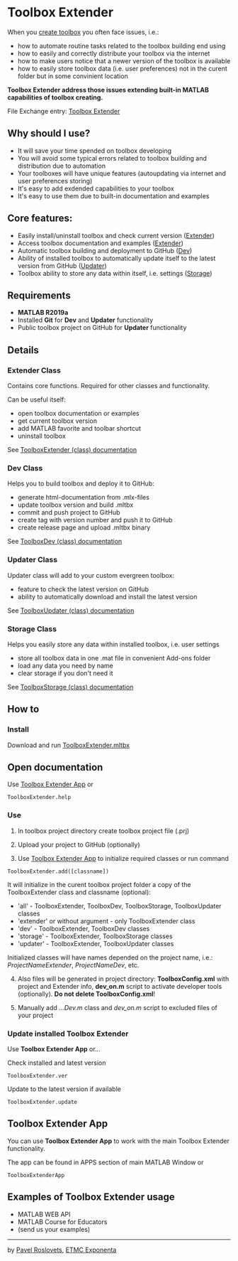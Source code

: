 # Toolbox Extender

When you [create toolbox](https://www.mathworks.com/help/matlab/matlab_prog/create-and-share-custom-matlab-toolboxes.html) you often face issues, i.e.:

- how to automate routine tasks related to the toolbox building end using
- how to easily and correctly distribute your toolbox via the internet
- how to make users notice that a newer version of the toolbox is available
- how to easily store toolbox data (i.e. user preferences) not in the curent folder but in some convinient location

**Toolbox Extender address those issues extending built-in MATLAB capabilities of toolbox creating.**

File Exchange entry: [Toolbox Extender](https://www.mathworks.com/matlabcentral/fileexchange/69126)

## Why should I use?

- It will save your time spended on toolbox developing
- You will avoid some typical errors related to toolbox building and distribution due to automation
- Your toolboxes will have unique features (autoupdating via internet and user preferences storing)
- It's easy to add exdended capabilities to your toolbox
- It's easy to use them due to built-in documentation and examples

## Core features:

- Easily install/uninstall toolbox and check current version ([Extender](./README.md/#extender-class))
- Access toolbox documentation and examples ([Extender](./README.md/#extender-class))
- Automatic toolbox building and deployment to GitHub ([Dev](./README.md/#dev-class))
- Ability of installed toolbox to automatically update itself to the latest version from GitHub ([Updater](./README.md/#updater-class))
- Toolbox ability to store any data within itself, i.e. settings ([Storage](./README.md/#storage-class))

## Requirements

- **MATLAB R2019a**
- Installed **Git** for **Dev** and **Updater** functionality
- Public toolbox project on GitHub for **Updater** functionality

## Details

### Extender Class

Contains core functions. Required for other classes and functionality.

Can be useful itself:

- open toolbox documentation or examples
- get current toolbox version
- add MATLAB favorite and toolbar shortcut
- uninstall toolbox

See [ToolboxExtender (class) documentation](https://htmlpreview.github.io/?https://raw.githubusercontent.com/ETMC-Exponenta/ToolboxExtender/master/doc/ToolboxExtender.html)

### Dev Class

Helps you to build toolbox and deploy it to GitHub:

- generate html-documentation from .mlx-files
- update toolbox version and build .mltbx
- commit and push project to GitHub
- create tag with version number and push it to GitHub
- create release page and upload .mltbx binary

See [ToolboxDev (class) documentation](https://htmlpreview.github.io/?https://raw.githubusercontent.com/ETMC-Exponenta/ToolboxExtender/master/doc/ToolboxDev.html)

### Updater Class

Updater class will add to your custom evergreen toolbox:

- feature to check the latest version on GitHub
- ability to automatically download and install the latest version

See [ToolboxUpdater (class) documentation](https://htmlpreview.github.io/?https://raw.githubusercontent.com/ETMC-Exponenta/ToolboxExtender/master/doc/ToolboxUpdater.html)

### Storage Class

Helps you easily store any data within installed toolbox, i.e. user settings

- store all toolbox data in one .mat file in convenient Add-ons folder
- load any data you need by name
- clear storage if you don't need it

See [ToolboxStorage (class) documentation](https://htmlpreview.github.io/?https://raw.githubusercontent.com/ETMC-Exponenta/ToolboxExtender/master/doc/ToolboxStorage.html)


## How to

### Install

Download and run [ToolboxExtender.mltbx](https://github.com/ETMC-Exponenta/ToolboxExtender/raw/master/ToolboxExtender.mltbx)


## Open documentation

Use [Toolbox Extender App](./README.md/#toolbox-extender-app) or

```ToolboxExtender.help```

### Use

1. In toolbox project directory create toolbox project file (.prj)

2. Upload your project to GitHub (optionally)

3. Use [Toolbox Extender App](./README.md/#toolbox-extender-app) to initialize required classes or run command

```ToolboxExtender.add([classname])```

It will initialize in the curent toolbox project folder a copy of the ToolboxExtender class and classname (optional):

- 'all' - ToolboxExtender, ToolboxDev, ToolboxStorage, ToolboxUpdater classes
- 'extender' or without argument - only ToolboxExtender class
- 'dev' - ToolboxExtender, ToolboxDev classes
- 'storage' - ToolboxExtender, ToolboxStorage classes
- 'updater' - ToolboxExtender, ToolboxUpdater classes

Initialized classes will have names depended on the project name, i.e.: *ProjectNameExtender*, *ProjectNameDev*, etc.

4. Also files will be generated in project directory: **ToolboxConfig.xml** with project and Extender info, **dev_on.m** script to activate developer tools (optionally). **Do not delete ToolboxConfig.xml**!

5. Manually add *...Dev.m* class and *dev_on.m* script to excluded files of your project

### Update installed Toolbox Extender

Use **Toolbox Extender App** or...

Check installed and latest version

```ToolboxExtender.ver```

Update to the latest version if available

```ToolboxExtender.update```

## Toolbox Extender App

You can use **Toolbox Extender App** to work with the main Toolbox Extender functionality.

The app can be found in APPS section of main MATLAB Window or

```ToolboxExtenderApp```

## Examples of Toolbox Extender usage

- MATLAB WEB API
- MATLAB Course for Educators
- (send us your examples)

***

by [Pavel Roslovets](https://roslovets.github.io), [ETMC Exponenta](https://exponenta.ru)
